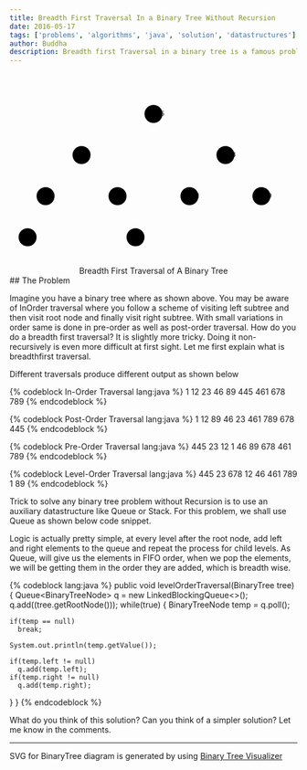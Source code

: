 ```yaml
---
title: Breadth First Traversal In a Binary Tree Without Recursion
date: 2016-05-17
tags: ['problems', 'algorithms', 'java', 'solution', 'datastructures']
author: Buddha
description: Breadth first Traversal in a binary tree is a famous problem related to binary trees tree
---
```


<div style="text-align: center">
<svg width="100%" viewBox="0 0 700 450"><g transform="translate(262.5,150)" style="z-index: 1; cursor: inherit;"><line x1="67.20" y1="-38.40" x2="-67.20" y2="38.40" class="binary-tree-arrow"></line><line x1="-67.20" y1="38.40" x2="-56.28" y2="39.01" class="binary-tree-arrow"></line><line x1="-67.20" y1="38.40" x2="-62.18" y2="28.68" class="binary-tree-arrow"></line></g><g transform="translate(437.5,150)" style="z-index: 1; cursor: inherit;"><line x1="-67.20" y1="-38.40" x2="67.20" y2="38.40" class="binary-tree-arrow"></line><line x1="67.20" y1="38.40" x2="62.18" y2="28.68" class="binary-tree-arrow"></line><line x1="67.20" y1="38.40" x2="56.28" y2="39.01" class="binary-tree-arrow"></line></g><g transform="translate(131.25,250)" style="z-index: 1; cursor: inherit;"><line x1="28.35" y1="-32.40" x2="-28.35" y2="32.40" class="binary-tree-arrow"></line><line x1="-28.35" y1="32.40" x2="-17.83" y2="29.42" class="binary-tree-arrow"></line><line x1="-28.35" y1="32.40" x2="-26.79" y2="21.58" class="binary-tree-arrow"></line></g><g transform="translate(218.75,250)" style="z-index: 1; cursor: inherit;"><line x1="-28.35" y1="-32.40" x2="28.35" y2="32.40" class="binary-tree-arrow"></line><line x1="28.35" y1="32.40" x2="26.79" y2="21.58" class="binary-tree-arrow"></line><line x1="28.35" y1="32.40" x2="17.83" y2="29.42" class="binary-tree-arrow"></line></g><g transform="translate(65.62,350)" style="z-index: 1; cursor: inherit;"><line x1="12.50" y1="-28.58" x2="-12.50" y2="28.58" class="binary-tree-arrow"></line><line x1="-12.50" y1="28.58" x2="-3.37" y2="22.56" class="binary-tree-arrow"></line><line x1="-12.50" y1="28.58" x2="-14.27" y2="17.79" class="binary-tree-arrow"></line></g><g transform="translate(284.37,350)" style="z-index: 1; cursor: inherit;"><line x1="-12.50" y1="-28.58" x2="12.50" y2="28.58" class="binary-tree-arrow"></line><line x1="12.50" y1="28.58" x2="14.27" y2="17.79" class="binary-tree-arrow"></line><line x1="12.50" y1="28.58" x2="3.37" y2="22.56" class="binary-tree-arrow"></line></g><g transform="translate(481.25,250)" style="z-index: 1; cursor: inherit;"><line x1="28.35" y1="-32.40" x2="-28.35" y2="32.40" class="binary-tree-arrow"></line><line x1="-28.35" y1="32.40" x2="-17.83" y2="29.42" class="binary-tree-arrow"></line><line x1="-28.35" y1="32.40" x2="-26.79" y2="21.58" class="binary-tree-arrow"></line></g><g transform="translate(568.75,250)" style="z-index: 1; cursor: inherit;"><line x1="-28.35" y1="-32.40" x2="28.35" y2="32.40" class="binary-tree-arrow"></line><line x1="28.35" y1="32.40" x2="26.79" y2="21.58" class="binary-tree-arrow"></line><line x1="28.35" y1="32.40" x2="17.83" y2="29.42" class="binary-tree-arrow"></line></g><g transform="translate(350,100)" style="z-index: 3; cursor: pointer;"><circle cx="0" cy="0" r="21.87" class="binary-tree-circle fast -blink delay1"></circle><text class="delay1" x="0" dy="0.6ex" y="0">445</text></g><g transform="translate(175,200)" style="z-index: 3; cursor: pointer;"><circle cx="0" cy="0" r="21.87" class="binary-tree-circle fast -blink delay2"></circle><text  class="delay2" x="0" dy="0.6ex" y="0">23</text></g><g transform="translate(525,200)" style="z-index: 3; cursor: pointer;"><circle cx="0" cy="0" r="21.87" class="binary-tree-circle fast -blink delay3"></circle><text  class="delay3" x="0" dy="0.6ex" y="0">678</text></g><g transform="translate(87.5,300)" style="z-index: 3; cursor: pointer;"><circle cx="0" cy="0" r="21.87" class="binary-tree-circle fast -blink delay4"></circle><text  class="delay4" x="0" dy="0.6ex" y="0">12</text></g><g transform="translate(262.5,300)" style="z-index: 3; cursor: pointer;"><circle cx="0" cy="0" r="21.87" class="binary-tree-circle fast -blink delay5"></circle><text class="delay5" x="0" dy="0.6ex" y="0">46</text></g><g transform="translate(43.75,400)" style="z-index: 3; cursor: pointer;"><circle cx="0" cy="0" r="21.87" class="binary-tree-circle fast -blink delay8"></circle><text  class="delay8" x="0" dy="0.6ex" y="0">1</text></g><g transform="translate(306.25,400)" style="z-index: 3; cursor: pointer;"><circle cx="0" cy="0" r="21.87" class="binary-tree-circle fast -blink delay9"></circle><text class="delay9" x="0" dy="0.6ex" y="0">89</text></g><g transform="translate(437.5,300)" style="z-index: 3; cursor: pointer;"><circle cx="0" cy="0" r="21.87" class="binary-tree-circle fast -blink delay6"></circle><text class="delay6" x="0" dy="0.6ex" y="0">461</text></g><g transform="translate(612.5,300)" style="z-index: 3; cursor: pointer;"><circle cx="0" cy="0" r="21.87" class="binary-tree-circle fast -blink delay7"></circle><text class="delay7" x="0" dy="0.6ex" y="0">789</text></g></svg>
<p></p><span class="caption">Breadth First Traversal of A Binary Tree</span>
</div>
## The Problem

Imagine you have a binary tree where as shown above. You may be aware of InOrder traversal where you follow a scheme of visiting left subtree and then visit root node and finally visit right subtree. With small variations in order same is done in pre-order as well as post-order traversal. How do you do a breadth first traversal? It is slightly more tricky. Doing it non-recursively is even more difficult at first sight. Let me first explain what is breadthfirst traversal.

Different traversals produce different output as shown below

{% codeblock In-Order Traversal lang:java %}
1 12 23 46 89 445 461 678 789
{% endcodeblock %}

{% codeblock Post-Order Traversal lang:java %}
1 12 89 46 23 461 789 678 445
{% endcodeblock %}

{% codeblock Pre-Order Traversal lang:java %}
445 23 12 1 46 89 678 461 789
{% endcodeblock %}

{% codeblock Level-Order Traversal lang:java %}
445 23 678 12 46 461 789 1 89
{% endcodeblock %}


<!-- more -->
Trick to solve any binary tree problem without Recursion is to use an auxiliary datastructure like Queue or Stack. For this problem, we shall use Queue as shown below code snippet.

Logic is actually pretty simple, at every level after the root node, add left and right elements to the queue and repeat the process for child levels. As Queue, will give us the elements in FIFO order, when we pop the elements, we will be getting them in the order they are added, which is breadth wise.

{% codeblock lang:java %}
public void levelOrderTraversal(BinaryTree<Integer> tree) {
  Queue<BinaryTreeNode<Integer>> q = new LinkedBlockingQueue<>();
  q.add((tree.getRootNode()));
  while(true) {
    BinaryTreeNode<Integer> temp = q.poll();

    if(temp == null)
      break;

    System.out.println(temp.getValue());

    if(temp.left != null)
      q.add(temp.left);
    if(temp.right != null)
      q.add(temp.right);
  }
}
{% endcodeblock %}

What do you think of this solution? Can you think of a simpler solution? Let me know in the comments. 

---
SVG for BinaryTree diagram is generated by using [Binary Tree Visualizer](http://btv.melezinek.cz/binary-search-tree.html)
